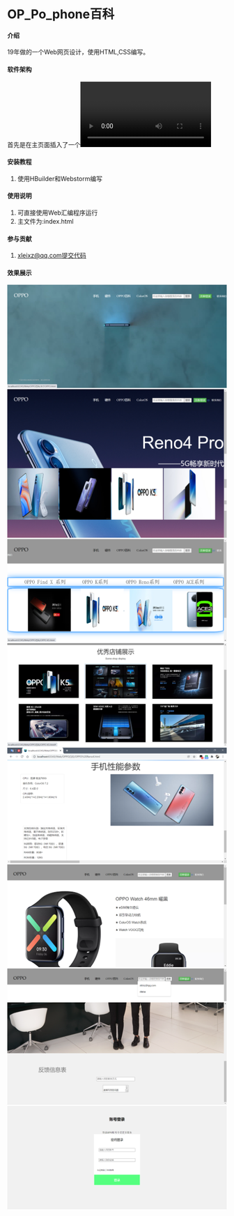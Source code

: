 # OP_Po_phone百科

#### 介绍
19年做的一个Web网页设计，使用HTML,CSS编写。

#### 软件架构
首先是在主页面插入了一个<Video>动画视频作为背景（有些浏览器可能无法播放视频，可以尝试切换浏览器播放，如火狐、edge），接着点击背景可以转跳到网页的负一层页面，顶部分别设置了选项卡，通过<href>超链接转到“手机”、“硬件”、“百科”、“ColorOS”、“联系我们”页面。使用input type="text"文本框，实现搜索功能。最后使用input type="button"按钮实现登录注册功能。


#### 安装教程

1.  使用HBuilder和Webstorm编写

#### 使用说明

1.  可直接使用Web汇编程序运行
2.  主文件为:index.html

#### 参与贡献

1.  xleixz@qq.com提交代码

#### 效果展示
![输入图片说明](README%E6%96%87%E4%BB%B6/1.png)
![输入图片说明](README%E6%96%87%E4%BB%B6/2.png)
![输入图片说明](README%E6%96%87%E4%BB%B6/3.png)
![输入图片说明](README%E6%96%87%E4%BB%B6/4.png)
![输入图片说明](README%E6%96%87%E4%BB%B6/5.png)
![输入图片说明](README%E6%96%87%E4%BB%B6/6.png)
![输入图片说明](README%E6%96%87%E4%BB%B6/7.png)
![输入图片说明](README%E6%96%87%E4%BB%B6/8.png)
![输入图片说明](README%E6%96%87%E4%BB%B6/9.png)
